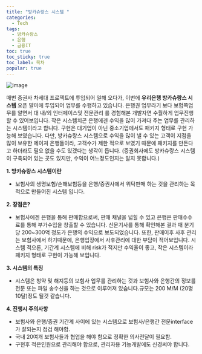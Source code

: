 ```yaml
---
title: "방카슈랑스 시스템 "
categories:
  - Tech
tags: 
  - 방카슈랑스
  - 은행
  - 금융IT
toc: true
toc_sticky: true
toc_label: 목차
popular: true
---
```


![image](https://py0777.github.io/assets/image/banca/banca_1.jpg)

매번 증권사 차세대 프로젝트에 투입되어 일해 오다가, 이번에 **우리은행 방카슈랑스 시스템** 오픈 말미에 투입되어 업무를 수행하고 있습니다. 은행권 업무라기 보다 보험쪽업무를 알면서 대 내/외 인터페이스및 전문관리 를 경험해본 개발자면 수월하게 업무진행 할 수 있어보입니다. 작은 시스템치곤 은행에겐 수익을 많이 가져다 주는 업무를 관리하는 시스템이라고 합니다. 구현은 대기업이 아닌 중소기업에서도 패키지 형태로 구현 가능해 보였습니다. 다만, 방카슈랑스 시스템으로 수익을 많이 낼 수 있는 고객이 지점을 많이 보유한 메이져 은행들이라, 고객수가 제한 적으로 보였기 때문에 패키지를 만든다고 하더라도 필요 없을 수도 있겠다는 생각이 듭니다. (증권회사에도 방카슈랑스 시스템이 구축되어 있는 곳도 있지만, 수익이 어느정도인지는 알지 못합니다.)

**1. 방카슈랑스 시스템이란**

* 보험사의 생명보험/손해보험등을 은행/증권사에서 위탁판매 하는 것을 관리하는 목적으로 만들어진 시스템 입니다.

 

**2. 장점은?**

* 보험사에겐 은행을 통해 판매함으로써, 판매 채널을 넓힐 수 있고 은행은 판매수수료를 통해 부가수입을 창출할 수 있습니다. 신문기사를 통해 확인해본 결과 매 분기당 200~300억 정도가 은행의 수익으로 보도되었습니다. 또한, 판매이후 사후 관리는 보험사에서 하기때문에, 은행입장에서 사후관리에 대한 부담이 적어보입니다. 시스템 적으론, 기간계 시스템에 비해 risk가 적지만 수익율이 좋고, 작은 시스템이라 패키지 형태로 구현이 가능해 보입니다.

 

**3. 시스템의 특징**

* 시스템은 청약 및 해지등의 보험사 업무를 관리하는 것과 보험사와 은행간의 정보를 전문 또는 파일 송수신을 하는 것으로 이루어져 있습니다.규모는 200 M/M (20명 10달)정도 될것 같습니다.

 

**4. 진행시 주의사항**

* 보험사와 은행/증권 기간계 사이에 있는 시스템으로 보험사/은행간 전문interface가 잘되는지 점검 해야함.
* 국내 20여개 보험사들과 협업을 해야 함으로 정확한 의사전달이 필요함.
* 구현후 적은인원으로 관리해야 함으로, 관리자용 기능개발에도 신경써야 합니다.